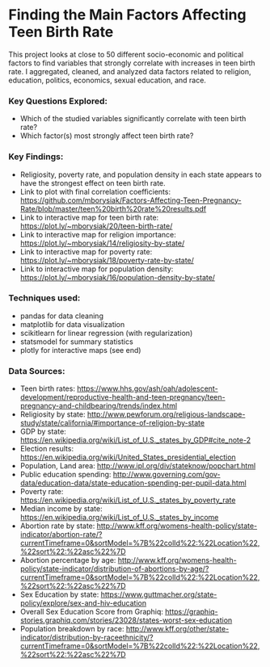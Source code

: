 # Finding the Main Factors Affecting Teen Birth Rate
This project looks at close to 50 different socio-economic and political factors to find variables that strongly correlate with increases in teen birth rate. I aggregated, cleaned, and analyzed data factors related to religion, education, politics, economics, sexual education, and race.

### Key Questions Explored:
- Which of the studied variables significantly correlate with teen birth rate?
- Which factor(s) most strongly affect teen birth rate?

### Key Findings:
- Religiosity, poverty rate, and population density in each state appears to have the strongest effect on teen birth rate.
- Link to plot with final correlation coefficients: https://github.com/mborysiak/Factors-Affecting-Teen-Pregnancy-Rate/blob/master/teen%20birth%20rate%20results.pdf
- Link to interactive map for teen birth rate: https://plot.ly/~mborysiak/20/teen-birth-rate/
- Link to interactive map for religion importance: https://plot.ly/~mborysiak/14/religiosity-by-state/
- Link to interactive map for poverty rate: https://plot.ly/~mborysiak/18/poverty-rate-by-state/
- Link to interactive map for population density: https://plot.ly/~mborysiak/16/population-density-by-state/

### Techniques used:
- pandas for data cleaning
- matplotlib for data visualization
- scikitlearn for linear regression (with regularization)
- statsmodel for summary statistics
- plotly for interactive maps (see end)

### Data Sources:
- Teen birth rates: https://www.hhs.gov/ash/oah/adolescent-development/reproductive-health-and-teen-pregnancy/teen-pregnancy-and-childbearing/trends/index.html
- Religiosity by state: http://www.pewforum.org/religious-landscape-study/state/california/#importance-of-religion-by-state
- GDP by state: https://en.wikipedia.org/wiki/List_of_U.S._states_by_GDP#cite_note-2
- Election results: https://en.wikipedia.org/wiki/United_States_presidential_election
- Population, Land area: http://www.ipl.org/div/stateknow/popchart.html
- Public education spending: http://www.governing.com/gov-data/education-data/state-education-spending-per-pupil-data.html
- Poverty rate: https://en.wikipedia.org/wiki/List_of_U.S._states_by_poverty_rate
- Median income by state: https://en.wikipedia.org/wiki/List_of_U.S._states_by_income
- Abortion rate by state: http://www.kff.org/womens-health-policy/state-indicator/abortion-rate/?currentTimeframe=0&sortModel=%7B%22colId%22:%22Location%22,%22sort%22:%22asc%22%7D
- Abortion percentage by age: http://www.kff.org/womens-health-policy/state-indicator/distribution-of-abortions-by-age/?currentTimeframe=0&sortModel=%7B%22colId%22:%22Location%22,%22sort%22:%22asc%22%7D
- Sex Education by state: https://www.guttmacher.org/state-policy/explore/sex-and-hiv-education
- Overall Sex Education Score from Graphiq: https://graphiq-stories.graphiq.com/stories/23028/states-worst-sex-education
- Population breakdown by race: http://www.kff.org/other/state-indicator/distribution-by-raceethnicity/?currentTimeframe=0&sortModel=%7B%22colId%22:%22Location%22,%22sort%22:%22asc%22%7D
